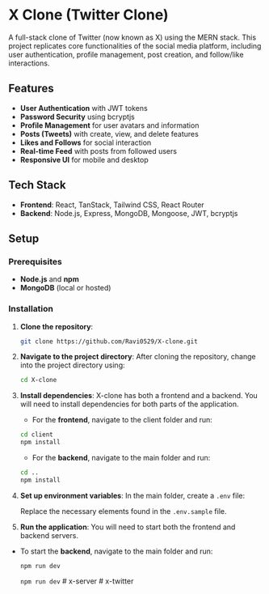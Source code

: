 # X Clone (Twitter Clone)

A full-stack clone of Twitter (now known as X) using the MERN stack. This project replicates core functionalities of the social media platform, including user authentication, profile management, post creation, and follow/like interactions.

## Features

- **User Authentication** with JWT tokens
- **Password Security** using bcryptjs
- **Profile Management** for user avatars and information
- **Posts (Tweets)** with create, view, and delete features
- **Likes and Follows** for social interaction
- **Real-time Feed** with posts from followed users
- **Responsive UI** for mobile and desktop

## Tech Stack

- **Frontend**: React, TanStack, Tailwind CSS, React Router
- **Backend**: Node.js, Express, MongoDB, Mongoose, JWT, bcryptjs

## Setup

### Prerequisites

- **Node.js** and **npm**
- **MongoDB** (local or hosted)

### Installation

1. **Clone the repository**:

   ```bash
   git clone https://github.com/Ravi0529/X-clone.git
   ```

2. **Navigate to the project directory**: After cloning the repository, change into the project directory using:

   ```bash
   cd X-clone
   ```

3. **Install dependencies**: X-clone has both a frontend and a backend. You will need to install dependencies for both parts of the application.

   - For the **frontend**, navigate to the client folder and run:

   ```bash
   cd client
   npm install
   ```

   - For the **backend**, navigate to the main folder and run:

   ```bash
   cd ..
   npm install
   ```

4. **Set up environment variables**: In the main folder, create a `.env` file:

   Replace the necessary elements found in the `.env.sample` file.

5. **Run the application**: You will need to start both the frontend and backend servers.

- To start the **backend**, navigate to the main folder and run:

  `npm run dev`




  `npm run dev`
#   x - s e r v e r  
 #   x - t w i t t e r  
 